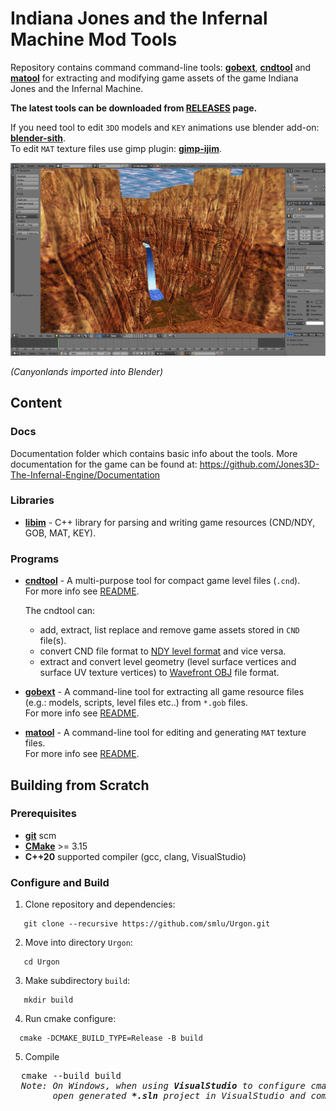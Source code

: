 # Indiana Jones and the Infernal Machine Mod Tools
Repository contains command command-line tools: [**gobext**](programs/gobext), [**cndtool**](programs/cndtool) and [**matool**](programs/matool) for extracting and modifying game assets of the game Indiana Jones and the Infernal Machine.  

**The latest tools can be downloaded from [RELEASES](https://github.com/smlu/Urgon/releases) page.**

If you need tool to edit `3DO` models and `KEY` animations use blender add-on: [**blender-sith**](https://github.com/smlu/blender-sith).  
To edit `MAT` texture files use gimp plugin: [**gimp-ijim**](https://github.com/smlu/gimp-ijim).

<img src="docs/images/cyn.png" alt="Canyonlands opened in Blender" width="600"/>  

*(Canyonlands imported into Blender)*

## Content
  ### Docs
  Documentation folder which contains basic info about the tools.
  More documentation for the game can be found at: https://github.com/Jones3D-The-Infernal-Engine/Documentation

  ### Libraries
  - [**libim**](libraries/libim) - C++ library for parsing and writing game resources (CND/NDY, GOB, MAT, KEY).

  ### Programs
  - [**cndtool**](programs/cndtool) - A multi-purpose tool for compact game level files (`.cnd`).  
    For more info see [README](programs/cndtool/README.md).  

    The cndtool can:
       - add, extract, list replace and remove game assets stored in `CND` file(s). 
       - convert CND file format to [NDY level format](https://github.com/Jones3D-The-Infernal-Engine/Documentation/blob/main/ndy.md) and vice versa.
       - extract and convert level geometry (level surface vertices and surface UV texture vertices) to [Wavefront OBJ](https://en.wikipedia.org/wiki/Wavefront_.obj_file) file format.

  - [**gobext**](programs/gobext) - A command-line tool for extracting all game resource files (e.g.: models, scripts, level files etc..) from `*.gob` files.  
  For more info see [README](programs/gobext/README.md).

  - [**matool**](programs/matool) - A command-line tool for editing and generating `MAT` texture files.  
  For more info see [README](programs/matool/README.md).

## Building from Scratch

### Prerequisites
  - [**git**](https://git-scm.com/) scm
  - [**CMake**](https://cmake.org/download/) >= 3.15
  - **C++20** supported compiler (gcc, clang, VisualStudio)

### Configure and Build
  1. Clone repository and dependencies:  
  ```
     git clone --recursive https://github.com/smlu/Urgon.git
  ```
  2. Move into directory `Urgon`:
  ```
     cd Urgon
  ```
  3. Make subdirectory `build`: 
  ```
     mkdir build
  ```
  4. Run cmake configure:
  ```
    cmake -DCMAKE_BUILD_TYPE=Release -B build
  ```
  5. Compile
  <pre>
  cmake --build build
  <i>Note: On Windows, when using <b>VisualStudio</b> to configure cmake you can
        open generated <b>*.sln</b> project in VisualStudio and compile it there.</i></pre>

